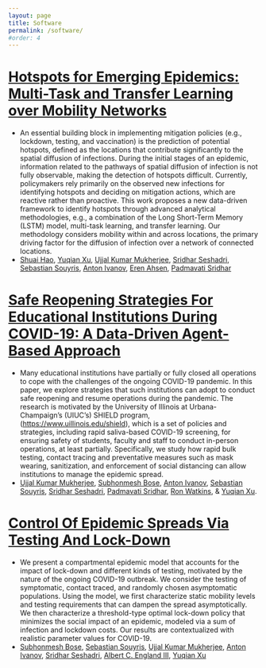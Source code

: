 ```yaml
---
layout: page
title: Software
permalink: /software/
#order: 4
---
```


# [Hotspots for Emerging Epidemics: Multi-Task and Transfer Learning over Mobility Networks](https://github.com/heart-analytics/COVID19-Hotspots/blob/main/evaluation/baselines.py)
- An essential building block in implementing mitigation policies (e.g., lockdown, testing, and vaccination) is the prediction of potential hotspots, defined as the locations that contribute significantly to the spatial diffusion of infections. During the initial stages of an epidemic, information related to the pathways of spatial diffusion of infection is not fully observable, making the detection of hotspots difficult. Currently, policymakers rely primarily on the observed new infections for identifying hotspots and deciding on mitigation actions, which are reactive rather than proactive. This work proposes a new data-driven framework to identify hotspots through advanced analytical methodologies, e.g., a combination of the Long Short-Term Memory (LSTM) model, multi-task learning, and transfer learning. Our methodology considers mobility within and across locations, the primary driving factor for the diffusion of infection over a network of connected locations.
- [Shuai Hao](https://giesbusiness.illinois.edu/profile/shuai-hao), [Yuqian Xu](https://sites.google.com/site/lillianyuqian/home), [Ujjal Kumar Mukherjee](https://giesbusiness.illinois.edu/profile/ujjal-mukherjee), [Sridhar Seshadri](https://giesbusiness.illinois.edu/profile/sridhar-seshadri), [Sebastian Souyris](https://faculty.rpi.edu/sebastian-souyris), [Anton Ivanov](https://giesbusiness.illinois.edu/profile/anton-ivanov), [Eren Ahsen](https://gies.illinois.edu/profile/mehmet-ahsen), [Padmavati Sridhar](https://www.linkedin.com/in/psridhar2147/)

# [Safe Reopening Strategies For Educational Institutions During COVID-19: A Data-Driven Agent-Based Approach](https://github.com/heart-analytics/COVID19-Reopening/tree/main/Code)
- Many educational institutions have partially or fully closed all operations to cope with the challenges of the ongoing COVID-19 pandemic. In this paper, we explore strategies that such institutions can adopt to conduct safe reopening and resume operations during the pandemic. The research is motivated by the University of Illinois at Urbana-Champaign’s (UIUC’s) SHIELD program, (https://www.uillinois.edu/shield), which is a set of policies and strategies, including rapid saliva-based COVID-19 screening, for ensuring safety of students, faculty and staff to conduct in-person operations, at least partially. Specifically, we study how rapid bulk testing, contact tracing and preventative measures such as mask wearing, sanitization, and enforcement of social distancing can allow institutions to manage the epidemic spread.
- [Ujjal Kumar Mukherjee](https://giesbusiness.illinois.edu/profile/ujjal-mukherjee), [Subhonmesh Bose](https://ece.illinois.edu/about/directory/faculty/boses), [Anton Ivanov](https://giesbusiness.illinois.edu/profile/anton-ivanov), [Sebastian Souyris](https://faculty.rpi.edu/sebastian-souyris), [Sridhar Seshadri](https://giesbusiness.illinois.edu/profile/sridhar-seshadri), [Padmavati Sridhar](https://www.linkedin.com/in/psridhar2147/), [Ron Watkins](https://giesbusiness.illinois.edu/profile/ron-watkins), & [Yuqian Xu](https://sites.google.com/site/lillianyuqian/home). 

# [Control Of Epidemic Spreads Via Testing And Lock-Down](https://github.com/heart-analytics/COVID19-TestingAndLockDown/blob/main/Notebooks/lockdown_cdc.ipynb)
- We present a compartmental epidemic model that accounts for the impact of lock-down and different kinds of testing, motivated by the nature of the ongoing COVID-19 outbreak. We consider the testing of symptomatic, contact traced, and randomly chosen asymptomatic populations. Using the model, we first characterize static mobility levels and testing requirements that can dampen the spread asymptotically. We then characterize a threshold-type optimal lock-down policy that minimizes the social impact of an epidemic, modeled via a sum of infection and lockdown costs. Our results are contextualized with realistic parameter values for COVID-19.
- [Subhonmesh Bose](https://ece.illinois.edu/about/directory/faculty/boses), [Sebastian Souyris](https://faculty.rpi.edu/sebastian-souyris), [Ujjal Kumar Mukherjee](https://giesbusiness.illinois.edu/profile/ujjal-mukherjee), [Anton Ivanov](https://giesbusiness.illinois.edu/profile/anton-ivanov), [Sridhar Seshadri](https://giesbusiness.illinois.edu/profile/sridhar-seshadri), [Albert C. England III](https://www2.osfhealthcare.org/providers/albert-england-1465363), [Yuqian Xu](https://sites.google.com/site/lillianyuqian/home)


